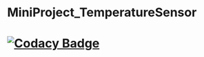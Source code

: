 # MiniProject_TemperatureSensor
# [![Codacy Badge](https://app.codacy.com/project/badge/Grade/9e8f9aec6eee48cfa5f110e66f8151c8)](https://www.codacy.com/gh/Mrityunjai009/M2_TemperatureAndHumiditySensor/dashboard?utm_source=github.com&amp;utm_medium=referral&amp;utm_content=Mrityunjai009/M2_TemperatureAndHumiditySensor&amp;utm_campaign=Badge_Grade)
